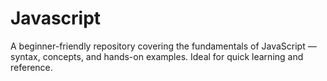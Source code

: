 # Javascript
A beginner-friendly repository covering the fundamentals of JavaScript — syntax, concepts, and hands-on examples. Ideal for quick learning and reference.
